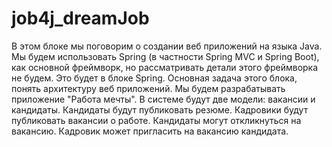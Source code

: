 # job4j_dreamJob
В этом блоке мы поговорим о создании веб приложений на языка Java.
Мы будем использовать Spring (в частности Spring MVC и Spring Boot), как основной фреймворк, но рассматривать детали этого фреймворка не будем. Это будет в блоке Spring.
Основная задача этого блока, понять архитектуру веб приложений.
Мы будем разрабатывать приложение "Работа мечты".
В системе будут две модели: вакансии и кандидаты. Кандидаты будут публиковать резюме. Кадровики будут публиковать вакансии о работе.
Кандидаты могут откликнуться на вакансию. Кадровик может пригласить на вакансию кандидата.
